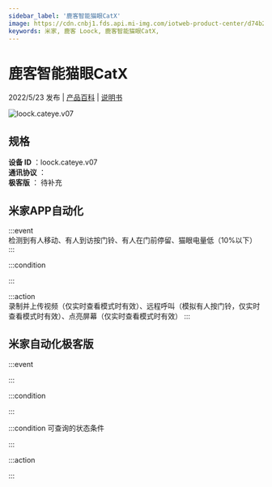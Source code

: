 ```yaml
---
sidebar_label: '鹿客智能猫眼CatX'
image: https://cdn.cnbj1.fds.api.mi-img.com/iotweb-product-center/d74b2c550d00fc63914d470dd1916c7a_1647503686359.png?GalaxyAccessKeyId=AKVGLQWBOVIRQ3XLEW&Expires=9223372036854775807&Signature=stP3ItRDuMUFdfX3IzisWKy1b1Q=
keywords: 米家, 鹿客 Loock, 鹿客智能猫眼CatX, 
---
```

# 鹿客智能猫眼CatX

2022/5/23 发布 | [产品百科](https://home.mi.com/webapp/content/baike/product/index.html?model=loock.cateye.v07/) | [说明书](https://home.mi.com/views/introduction.html?model=loock.cateye.v07&region=cn)

![loock.cateye.v07](https://cdn.cnbj1.fds.api.mi-img.com/iotweb-product-center/d74b2c550d00fc63914d470dd1916c7a_1647503686359.png?GalaxyAccessKeyId=AKVGLQWBOVIRQ3XLEW&Expires=9223372036854775807&Signature=stP3ItRDuMUFdfX3IzisWKy1b1Q=)

## 规格  
> 
**设备 ID** ：loock.cateye.v07  
**通讯协议** ：  
**极客版**  ： 待补充 


## 米家APP自动化  

:::event  
检测到有人移动、有人到访按门铃、有人在门前停留、猫眼电量低（10%以下）
:::

:::condition  

:::

:::action   
录制并上传视频（仅实时查看模式时有效）、远程呼叫（模拟有人按门铃，仅实时查看模式时有效）、点亮屏幕（仅实时查看模式时有效）
:::

## 米家自动化极客版  

:::event  

:::

:::condition  

:::

:::condition 可查询的状态条件  

:::

:::action  

:::

        
